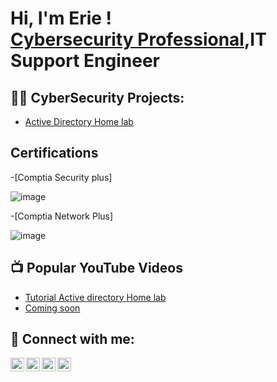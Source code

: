 <h1>Hi, I'm Erie ! <br/> <a href="https://www.linkedin.com/in/eriespringer/">Cybersecurity Professional</a>,IT Support Engineer

<h2>👨‍💻 CyberSecurity  Projects:</h2>

- [Active Directory Home lab](https://github.com/E-SPRINGER/laburl)
  


<h2>Certifications</h2>

-[Comptia Security plus]
 
![image](https://github.com/E-SPRINGER/E-SPRINGER/assets/132612129/92b471d6-bc5e-4f2c-8765-f3a7fbc26ed8)


-[Comptia Network Plus]

![image](https://github.com/E-SPRINGER/E-SPRINGER/commit/d391ce1f9889b9e1e23583c09eb64790cc4abcc7)







<h2>📺 Popular YouTube Videos</h2>

- [Tutorial Active directory Home lab](https://www.youtube.com/watch?v=a83ASGn_V_s)
- [Coming soon ](https://www.youtube.com/)

<h2> 🤳 Connect with me:</h2>

[<img align="left" alt="JoshMadakor | YouTube" width="22px" src="https://cdn.jsdelivr.net/npm/simple-icons@v3/icons/youtube.svg" />][youtube]
[<img align="left" alt="JoshMadakor | Twitter" width="22px" src="https://cdn.jsdelivr.net/npm/simple-icons@v3/icons/twitter.svg" />][twitter]
[<img align="left" alt="JoshMadakor | LinkedIn" width="22px" src="https://cdn.jsdelivr.net/npm/simple-icons@v3/icons/linkedin.svg" />][linkedin]
[<img align="left" alt="JoshMadakor | Instagram" width="22px" src="https://cdn.jsdelivr.net/npm/simple-icons@v3/icons/instagram.svg" />][instagram]

[twitter]: https://twitter.com/
[youtube]: https://www.youtube.com/c/
[instagram]: https://www.instagram.com/
[linkedin]: https://linkedin.com/in/Eriespringer

<!--
**joshmadakor1/joshmadakor1** is a ✨ _special_ ✨ repository because its `README.md` (this file) appears on your GitHub profile.

Here are some ideas to get you started:

- 🔭 I’m currently working on ...
- 🌱 I’m currently learning ...
- 👯 I’m looking to collaborate on ...
- 🤔 I’m looking for help with ...
- 💬 Ask me about ...
- 📫 How to reach me: ...
- 😄 Pronouns: ...
- ⚡ Fun fact: ...
-->
